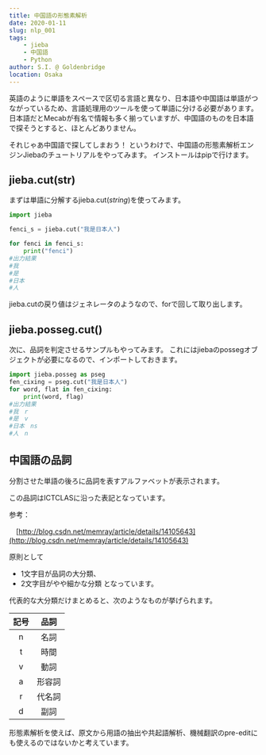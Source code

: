 ```yaml
---
title: 中国語の形態素解析
date: 2020-01-11
slug: nlp_001
tags: 
    - jieba
    - 中国語
    - Python
author: S.I. @ Goldenbridge
location: Osaka
---
```


英語のように単語をスペースで区切る言語と異なり、日本語や中国語は単語がつながっているため、言語処理用のツールを使って単語に分ける必要があります。
日本語だとMecabが有名で情報も多く揃っていますが、中国語のものを日本語で探そうとすると、ほとんどありません。

それじゃあ中国語で探してしまおう！
というわけで、中国語の形態素解析エンジンJiebaのチュートリアルをやってみます。
 インストールはpipで行けます。

## jieba.cut(str)

まずは単語に分解するjieba.cut(*string*)を使ってみます。

```python
import jieba

fenci_s = jieba.cut("我是日本人")

for fenci in fenci_s:
    print("fenci")
#出力結果
#我
#是
#日本
#人
```

jieba.cutの戻り値はジェネレータのようなので、forで回して取り出します。

## jieba.posseg.cut()

次に、品詞を判定させるサンプルもやってみます。
これにはjiebaのpossegオブジェクトが必要になるので、インポートしておきます。

```python
import jieba.posseg as pseg
fen_cixing = pseg.cut("我是日本人")
for word, flat in fen_cixing:
    print(word, flag)
#出力結果
#我　r
#是　v
#日本　ns
#人　n
```

## 中国語の品詞
分割させた単語の後ろに品詞を表すアルファベットが表示されます。

この品詞はICTCLASに沿った表記となっています。

参考：

　[http://blog.csdn.net/memray/article/details/14105643](http://blog.csdn.net/memray/article/details/14105643)
 

原則として
- 1文字目が品詞の大分類、
- 2文字目がやや細かな分類
となっています。

 

代表的な大分類だけまとめると、次のようなものが挙げられます。

| 記号 |  品詞  |
| :--: | :----: |
|  n   |  名詞  |
|  t   |  時間  |
|  v   |  動詞  |
|  a   | 形容詞 |
|  r   | 代名詞 |
|  d   |  副詞  |

形態素解析を使えば、原文から用語の抽出や共起語解析、機械翻訳のpre-editにも使えるのではないかと考えています。

<link-to></link-to>